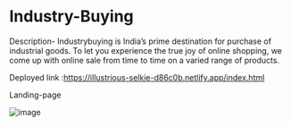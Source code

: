 # Industry-Buying

Description-
Industrybuying is India’s prime destination for purchase of industrial goods. To let you experience the true joy of online shopping, we come up with online sale from time to time on a varied range of products.

Deployed link :https://illustrious-selkie-d86c0b.netlify.app/index.html


Landing-page

![image](https://github.com/Adi055/Industry-Buying/assets/121313092/eed9a92e-4125-48a9-add2-b7482d2584e9)

